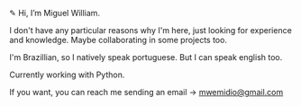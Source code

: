 ✎ Hi, I’m Miguel William.

I don't have any particular reasons why I'm here, just looking for experience and knowledge. Maybe collaborating in some projects too.

I'm Brazillian, so I natively speak portuguese. But I can speak english too.

Currently working with Python.


If you want, you can reach me sending an email
→ mwemidio@gmail.com
